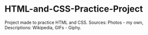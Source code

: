 # HTML-and-CSS-Practice-Project
Project made to practice HTML and CSS. Sources: Photos - my own, Descriptions: Wikipedia, GIFs - Giphy.
